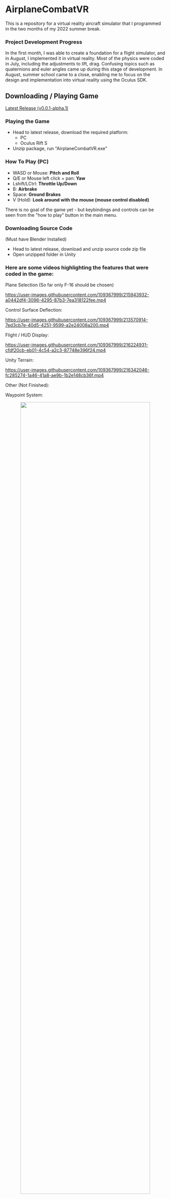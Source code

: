 # AirplaneCombatVR
This is a repository for a virtual reality aircraft simulator that I programmed in the two months of my 2022 summer break.

### Project Development Progress
In the first month, I was able to create a foundation for a flight simulator, and in August, I implemented it in virtual reality. Most of the physics were coded in July, including the adjustments to lift, drag. Confusing topics such as quaternions and euler angles came up during this stage of development. In August, summer school came to a close, enabling me to focus on the design and implementation into virtual reality using the Oculus SDK.

## Downloading / Playing Game
[Latest Release (v0.0.1-alpha.1)](https://github.com/tommyzhng/AirplaneCombatVR/releases/tag/v0.0.1-alpha.1)

### Playing the Game
- Head to latest release, download the required platform:
  - PC
  - Oculus Rift S
- Unzip package, run "AirplaneCombatVR.exe"

### How To Play (PC)
- WASD or Mouse: **Pitch and Roll**
- Q/E or Mouse left click + pan: **Yaw**
- Lshift/LCtrl: **Throttle Up/Down**
- B: **Airbrake**
- Space: **Ground Brakes**
- V (Hold): **Look around with the mouse (mouse control disabled)**

There is no goal of the game yet - but keybindings and controls can be seen from the "how to play" button in the main menu.

### Downloading Source Code 
(Must have Blender Installed)
- Head to latest release, download and unzip source code zip file
- Open unzipped folder in Unity

### Here are some videos highlighting the features that were coded in the game:

Plane Selection (So far only F-16 should be chosen)

https://user-images.githubusercontent.com/109367999/215943932-a0442df4-3096-4295-87b3-7ea318122fee.mp4

Control Surface Deflection:

https://user-images.githubusercontent.com/109367999/213570914-7ed3cb7e-40d5-4251-9599-a2e24008a200.mp4

Flight / HUD Display:

https://user-images.githubusercontent.com/109367999/216224931-cfdf20cb-eb01-4c54-a2c3-87748e396f24.mp4

Unity Terrain:

https://user-images.githubusercontent.com/109367999/216342046-fc285274-1a46-41a8-ae9b-1b2e148cb36f.mp4

Other (Not Finished):

Waypoint System:
<p align="center">
  <img height=80% width=90% src="https://github.com/tommyzhng/AirplaneCombatVR/blob/master/Assets/Other/waypointsystem.gif">
</p>
